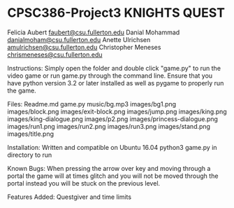 # CPSC386-Project3 KNIGHTS QUEST
Felicia Aubert      		faubert@csu.fullerton.edu
Danial Mohammad     	danialmoham@csu.fullerton.edu
Anette Ulrichsen  		amulrichsen@csu.fullerton.edu
Christopher Meneses 	chrismeneses@csu.fullerton.edu

Instructions:
  Simply open the folder and double click "game.py" to run the video game or run game.py through the command line. Ensure that you have python version 3.2 or later installed as well as pygame to properly run the game.

Files: Readme.md
   	game.py
   	music/bg.mp3
   	images/bg1.png
   	images/block.png
   	images/exit-block.png
   	images/jump.png
   	images/king.png
   	images/king-dialogue.png
   	images/p2.png
   	images/princess-dialogue.png
   	images/run1.png
   	images/run2.png
   	images/run3.png
   	images/stand.png
   	images/title.png

Installation: Written and compatible on Ubuntu 16.04
            	python3 game.py in directory to run

Known Bugs: 	When pressing the arrow over key and moving through a portal the game will at times glitch and you will not be moved through the portal instead you will be stuck on the previous level.

Features Added: Questgiver and time limits
